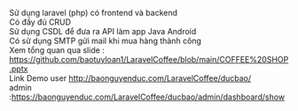 Sử dụng laravel (php) có frontend và backend<br/>
Có đầy đủ CRUD<br/>
Sử dụng CSDL để đưa ra API làm app Java Android<br/>
Có sử dụng SMTP gửi mail khi mua hàng thành công<br/>
Xem tổng quan qua slide : https://github.com/baotuyloan1/LaravelCoffee/blob/main/COFFEE%20SHOP.pptx<br/>
Link Demo user http://baonguyenduc.com/LaravelCoffee/ducbao/ <br/>
admin :https://baonguyenduc.com/LaravelCoffee/ducbao/admin/dashboard/show

